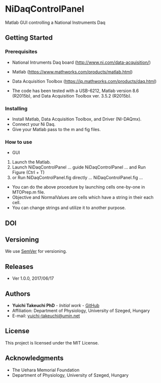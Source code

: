 # NiDaqControlPanel
Matlab GUI controlling a National Instruments Daq

## Getting Started

### Prerequisites
* National Intruments Daq board (http://www.ni.com/data-acquisition/)
* Matlab (https://www.mathworks.com/products/matlab.html)
* Data Acquisition Toolbox (https://jp.mathworks.com/products/daq.html)

* The code has been tested with a USB-6212, Matlab version 8.6 (R2015b), and Data Acquisition Toolbox ver. 3.5.2 (R2015b).

### Installing
* Install Matlab, Data Acquisition Toolbox, and Driver (NI-DAQmx).
* Connect your Ni Daq.
* Give your Matlab pass to the m and fig files.

### How to use
* GUI
1. Launch the Matlab.
2. Launch NiDaqControlPanel
...
guide NiDaqControlPanel
...
and Run Figure (Ctrl + T)
3. or Run NiDaqControlPanel.fig directly
...
NiDaqControlPanel.fig
...

* You can do the above procedure by launching cells one-by-one in MTOPrep.m file.
* Objective and NormalValues are cells which have a string in their each cell.
* You can change strings and utilize it to another purpose.

## DOI

## Versioning
We use [SemVer](http://semver.org/) for versioning.

## Releases
* Ver 1.0.0, 2017/06/17

## Authors
* **Yuichi Takeuchi PhD** - *Initial work* - [GitHub](https://github.com/yuichi-takeuchi)
* Affiliation: Department of Physiology, University of Szeged, Hungary
* E-mail: yuichi-takeuchi@umin.net

## License
This project is licensed under the MIT License.

## Acknowledgments
* The Uehara Memorial Foundation
* Department of Physiology, University of Szeged, Hungary

